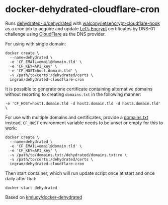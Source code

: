 # docker-dehydrated-cloudflare-cron

Runs [dehydrated-io/dehydrated](https://github.com/dehydrated-io/dehydrated) with [walcony/letsencrypt-cloudflare-hook](https://github.com/walcony/letsencrypt-cloudflare-hook) as a cron job to acquire and update [Let’s Encrypt](https://letsencrypt.org/) certificates by DNS-01 challenge using [CloudFlare](https://www.cloudflare.com/) as the DNS provider.

For using with single domain:
```
docker create \
  --name=dehydrated \
  -e 'CF_EMAIL=email@domain.tld' \
  -e 'CF_KEY=API_key' \
  -e 'CF_HOST=host.domain.tld' \
  -v /path/to/certs:/dehydrated/certs \
  ingram/dehydrated-cloudflare-cron
```
It is possible to generate one certificate containing alternative domains without resorting to creating `domains.txt` in the following manner:
```
-e 'CF_HOST=host1.domain.tld -d host2.domain.tld -d host3.domain.tld' \
```

For use with multiple domains and certificates, provide a [domains.txt](https://github.com/dehydrated-io/dehydrated/blob/master/docs/domains_txt.md) instead, `CF_HOST` environment variable needs to be unset or empty for this to work:
```
docker create \
  --name=dehydrated \
  -e 'CF_EMAIL=email@domain.tld' \
  -e 'CF_KEY=API_key' \
  -v /path/to/domains.txt:/dehydrated/domains.txt:ro \
  -v /path/to/certs:/dehydrated/certs \
  ingram/dehydrated-cloudflare-cron
```

Then start container, which will run update script once at start and once daily after that:
```
docker start dehydrated
```

Based on [kmlucy/docker-dehydrated](https://github.com/kmlucy/docker-dehydrated)
